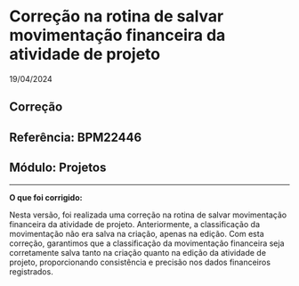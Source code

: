 # Correção na rotina de salvar movimentação financeira da atividade de projeto
19/04/2024
## Correção
## Referência: BPM22446
## Módulo: Projetos
***

**O que foi corrigido:**

Nesta versão, foi realizada uma correção na rotina de salvar movimentação financeira da atividade de projeto. Anteriormente, a classificação da movimentação não era salva na criação, apenas na edição. Com esta correção, garantimos que a classificação da movimentação financeira seja corretamente salva tanto na criação quanto na edição da atividade de projeto, proporcionando consistência e precisão nos dados financeiros registrados.